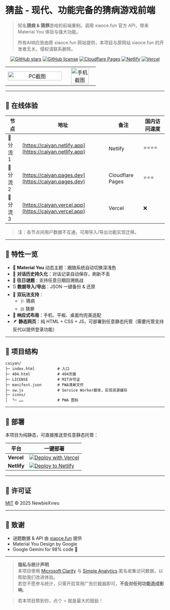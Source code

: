 # 猜盐 - 现代、功能完备的猜病游戏前端
> 知名**猜病 & 猜罪**游戏的前端重制。调用 xiaoce.fun 官方 API，带来 Material You 体验与强大功能。
> 
> 所有AI响应皆由原 xiaoce.fun 网站提供，本项目与原网站 xiaoce.fun 的开发者无关。侵权请联系删除。

<div align="center">

[![GitHub stars](https://img.shields.io/github/stars/NewbieXvwu/caiyan?style=flat&logo=github&color=FFD60A)](https://github.com/NewbieXvwu/caiyan)
[![GitHub license](https://img.shields.io/github/license/NewbieXvwu/caiyan?style=flat&color=00D1FF)](./LICENSE)
[![Cloudflare Pages](https://img.shields.io/website?url=https%3A%2F%2Fcaiyan.pages.dev&label=CF%20Pages&style=flat&logo=cloudflarepages&logoColor=f38020&color=f38020)](https://caiyan.pages.dev)
[![Netlify](https://api.netlify.com/api/v1/badges/b7246c76-e1f6-42f7-a388-191f2c2a154c/deploy-status)](https://caiyan.netlify.app)
[![Vercel](https://img.shields.io/website?url=https%3A%2F%2Fcaiyan.vercel.app&logo=vercel&label=Vercel&color=00E5A8)](https://caiyan.vercel.app)

</div>

<table align="center">
  <tr>
    <td align="center" width="65%">
      <picture>
        <source media="(prefers-color-scheme: dark)" srcset="https://youke1.picui.cn/s1/2025/07/17/6877cf4e64673.png" style="width:100%;">
        <img alt="PC截图" src="https://youke1.picui.cn/s1/2025/07/17/6877ced43b650.png" style="width:100%;">
      </picture>
    </td>
    <td align="center" width="35%">
      <picture>
        <source media="(prefers-color-scheme: dark)" srcset="https://youke1.picui.cn/s1/2025/07/17/6877d1f80019a.png" style="width:82%;">
        <img alt="手机截图" src="https://youke1.picui.cn/s1/2025/07/17/6877d1f871e23.png" style="width:82%;">
      </picture>
    </td>
  </tr>
</table>


---

## 🧭 在线体验  
| 节点 | 地址 | 备注 | 国内访问速度 |
|---|---|---|---|
| 🔀 分流 1 | [https://caiyan.netlify.app](https://caiyan.netlify.app) | Netlify | ⭐⭐⭐⭐ |
| 🔀 分流 2 | [https://caiyan.pages.dev](https://caiyan.pages.dev) | Cloudflare Pages | ⭐⭐⭐ |
| 🔀 分流 3 | [https://caiyan.vercel.app](https://caiyan.vercel.app) | Vercel | ❌ |

> 注：各节点间用户数据不互通，可用导入/导出功能实现迁移。

---

## 🚀 特性一览
- 🎨 **Material You** 动态主题：跟随系统自动切换深浅色  
- 💾 **对话历史持久化**：对话记录自动保存，刷新不丢  
- 📅 **往日谜题**：支持任意日期回溯挑战  
- 🔃 **数据导入/导出**：JSON 一键备份 & 还原  
- 🧩 **双玩法支持**：  
  - 🩺 猜病 
  - ⚖️ 猜罪
- 📱 **响应式布局**：手机、平板、桌面均完美适配  
- 🪶 **静态网页**：纯 HTML + CSS + JS，可部署到任意静态托管（需要托管支持反代以提供登录功能）

---

## 📂 项目结构
```
caiyan/
├─ index.html          # 入口
├─ 404.html            # 404页面
├─ LICENSE             # MIT许可证
├─ manifest.json       # PWA清单文件
├─ sw.js               # Service Worker脚本，实现资源缓存
├─ icons/
│  └─ ……               # PWA 图标
```

---

## 🚢 部署
本项目为纯静态，可直接推送至任意静态托管：

| 平台 | 一键部署 |
|---|---|
| **Vercel** | [![Deploy with Vercel](https://vercel.com/button)](https://vercel.com/import/project?template=https://github.com/NewbieXvwu/caiyan) |
| **Netlify** | [![Deploy to Netlify](https://www.netlify.com/img/deploy/button.svg)](https://app.netlify.com/start/deploy?repository=https://github.com/NewbieXvwu/caiyan) |

---

## 📄 许可证
[MIT](./LICENSE) © 2025 NewbieXvwu

---

## 🙏 致谢
- 谜题数据 & API 由 [xiaoce.fun](https://xiaoce.fun) 提供  
- Material You Design by Google  
- Google Gemini for 98% code 🤣

---

> **隐私与统计声明**  
> 本项目使用 [Microsoft Clarity](https://clarity.microsoft.com) 与 [Simple Analytics](https://simpleanalytics.com) 匿名收集访问数据，以帮助我们改进体验。  
> 若您不愿参与统计，只需开启常用广告拦截器即可，**不会对任何功能造成影响**。

> 若本项目帮到你，点个 ⭐ 就是最大的鼓励！

